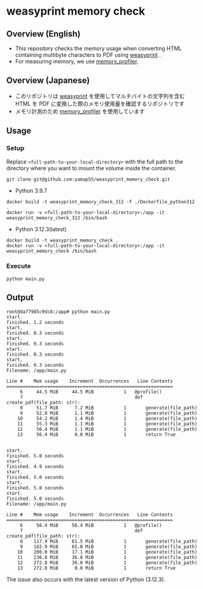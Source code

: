 # weasyprint memory check

## Overview (English)

- This repository checks the memory usage when converting HTML containing multibyte characters to PDF using [weasyprint](https://github.com/Kozea/WeasyPrint) .
- For measuring memory, we use [memory_profiler](https://github.com/pythonprofilers/memory_profiler).

## Overview (Japanese)

- このリポジトリは [weasyprint](https://github.com/Kozea/WeasyPrint) を使用してマルチバイトの文字列を含む HTML を PDF に変換した際のメモリ使用量を確認するリポジトリです
- メモリ計測のため [memory_profiler](https://github.com/pythonprofilers/memory_profiler) を使用しています

## Usage

### Setup

Replace `<full-path-to-your-local-directory>` with the full path to the directory where you want to mount the volume inside the container.

```
git clone git@github.com:yamap55/weasyprint_memory_check.git
```

- Python 3.9.7

```
docker build -t weasyprint_memory_check_312 -f ./Dockerfile_python312 .
docker run -v <full-path-to-your-local-directory>:/app -it weasyprint_memory_check_312 /bin/bash
```

- Python 3.12.3(latest)

```
docker build -t weasyprint_memory_check .
docker run -v <full-path-to-your-local-directory>:/app -it weasyprint_memory_check /bin/bash
```

### Execute

```
python main.py
```

## Output

```
root@da77985c9dc8:/app# python main.py
start.
finished. 1.2 seconds
start.
finished. 0.3 seconds
start.
finished. 0.3 seconds
start.
finished. 0.3 seconds
start.
finished. 0.3 seconds
Filename: /app/main.py

Line #    Mem usage    Increment  Occurrences   Line Contents
=============================================================
     6     44.5 MiB     44.5 MiB           1   @profile()
     7                                         def create_pdf(file_path: str):
     8     51.7 MiB      7.2 MiB           1       generate(file_path)
     9     52.8 MiB      1.1 MiB           1       generate(file_path)
    10     54.2 MiB      1.4 MiB           1       generate(file_path)
    11     55.3 MiB      1.1 MiB           1       generate(file_path)
    12     56.4 MiB      1.1 MiB           1       generate(file_path)
    13     56.4 MiB      0.0 MiB           1       return True


start.
finished. 5.0 seconds
start.
finished. 4.9 seconds
start.
finished. 5.0 seconds
start.
finished. 5.0 seconds
start.
finished. 5.0 seconds
Filename: /app/main.py

Line #    Mem usage    Increment  Occurrences   Line Contents
=============================================================
     6     56.4 MiB     56.4 MiB           1   @profile()
     7                                         def create_pdf(file_path: str):
     8    117.9 MiB     61.5 MiB           1       generate(file_path)
     9    182.9 MiB     65.0 MiB           1       generate(file_path)
    10    200.0 MiB     17.1 MiB           1       generate(file_path)
    11    236.8 MiB     36.8 MiB           1       generate(file_path)
    12    272.8 MiB     36.0 MiB           1       generate(file_path)
    13    272.8 MiB      0.0 MiB           1       return True
```

The issue also occurs with the latest version of Python (3.12.3).

